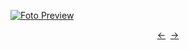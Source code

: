 [![Foto Preview](preview/n877.avif)](https://20essentials.github.io/project-000-877)

<div align="center" style="display: flex; justify-content: center;">
  <a  href="https://github.com/20essentials/project-000-876" target="_blank">&#8592;</a>
  &nbsp;&nbsp;
  <a  href="https://github.com/20essentials/project-000-878" target="_blank">&#8594;</a>
</div>
